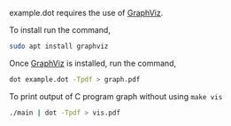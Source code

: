 
example.dot requires the use of [GraphViz](https://graphviz.org/).

To install run the command,

```bash
sudo apt install graphviz
```

Once [GraphViz](https://graphviz.org/) is installed, run the command,

```bash
dot example.dot -Tpdf > graph.pdf
```

To print output of C program graph without using `make vis`

```bash
./main | dot -Tpdf > vis.pdf
```